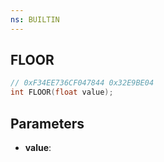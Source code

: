```yaml
---
ns: BUILTIN
---
```

## FLOOR

```c
// 0xF34EE736CF047844 0x32E9BE04
int FLOOR(float value);
```

## Parameters
* **value**:
